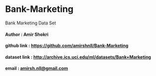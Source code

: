 # Bank-Marketing
 Bank Marketing Data Set

#### Author : Amir Shokri
#### github link : https://github.com/amirshnll/Bank-Marketing
#### dataset link : http://archive.ics.uci.edu/ml/datasets/Bank+Marketing
#### email : amirsh.nll@gmail.com
